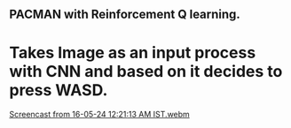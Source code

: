 ## PACMAN with Reinforcement Q learning.
# Takes Image as an input process with CNN and based on it decides to press WASD.


[Screencast from 16-05-24 12:21:13 AM IST.webm](https://github.com/Autobot37/GameAI/assets/93463931/eb7d55fa-3d5d-4cc0-b1d9-99223b530cfd)
